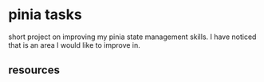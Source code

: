 # pinia tasks
short project on improving my pinia state management skills. I have noticed that is an area I would like to improve in.

## resources